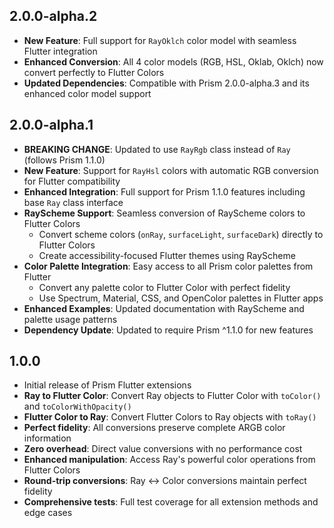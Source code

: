## 2.0.0-alpha.2

- **New Feature**: Full support for `RayOklch` color model with seamless Flutter integration
- **Enhanced Conversion**: All 4 color models (RGB, HSL, Oklab, Oklch) now convert perfectly to Flutter Colors
- **Updated Dependencies**: Compatible with Prism 2.0.0-alpha.3 and its enhanced color model support

## 2.0.0-alpha.1

- **BREAKING CHANGE**: Updated to use `RayRgb` class instead of `Ray` (follows Prism 1.1.0)
- **New Feature**: Support for `RayHsl` colors with automatic RGB conversion for Flutter compatibility
- **Enhanced Integration**: Full support for Prism 1.1.0 features including base `Ray` class interface
- **RayScheme Support**: Seamless conversion of RayScheme colors to Flutter Colors
  - Convert scheme colors (`onRay`, `surfaceLight`, `surfaceDark`) directly to Flutter Colors
  - Create accessibility-focused Flutter themes using RayScheme
- **Color Palette Integration**: Easy access to all Prism color palettes from Flutter
  - Convert any palette color to Flutter Color with perfect fidelity
  - Use Spectrum, Material, CSS, and OpenColor palettes in Flutter apps
- **Enhanced Examples**: Updated documentation with RayScheme and palette usage patterns
- **Dependency Update**: Updated to require Prism ^1.1.0 for new features

## 1.0.0

- Initial release of Prism Flutter extensions
- **Ray to Flutter Color**: Convert Ray objects to Flutter Color with `toColor()` and `toColorWithOpacity()`
- **Flutter Color to Ray**: Convert Flutter Colors to Ray objects with `toRay()`
- **Perfect fidelity**: All conversions preserve complete ARGB color information
- **Zero overhead**: Direct value conversions with no performance cost
- **Enhanced manipulation**: Access Ray's powerful color operations from Flutter Colors
- **Round-trip conversions**: Ray ↔ Color conversions maintain perfect fidelity
- **Comprehensive tests**: Full test coverage for all extension methods and edge cases
